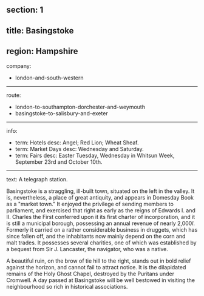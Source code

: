 ﻿section: 1
----
title: Basingstoke
----
region: Hampshire
----
company:
- london-and-south-western
----
route:
- london-to-southampton-dorchester-and-weymouth
- basingstoke-to-salisbury-and-exeter
----
info:
- term: Hotels
  desc: Angel; Red Lion; Wheat Sheaf.
- term: Market Days
  desc: Wednesday and Saturday.
- term: Fairs
  desc: Easter Tuesday, Wednesday in Whitsun Week, September 23rd and October 10th.
----
text: A telegraph station.

Basingstoke is a straggling, ill-built town, situated on the left in the valley. It is, nevertheless, a place of great antiquity, and appears in Domesday Book as a "market town." It enjoyed the privilege of sending members to parliament, and exercised that right as early as the reigns of Edwards I. and II. Charles the First conferred upon it its first charter of incorporation, and it is still a municipal borough, possessing an annual revenue of nearly 2,000*l*. Formerly it carried on a rather considerable business in druggets, which has since fallen off, and the inhabitants now mainly depend on the corn and malt trades. It possesses several charities, one of which was established by a bequest from Sir J. Lancaster, the navigator, who was a native.

A beautiful ruin, on the brow of tie hill to the right, stands out in bold relief against the horizon, and cannot fail to attract notice. It is the dilapidated remains of the Holy Ghost Chapel, destroyed by the Puritans under Cromwell. A day passed at Basingstoke will be well bestowed in visiting the neighbourhood so rich in historical associations.
